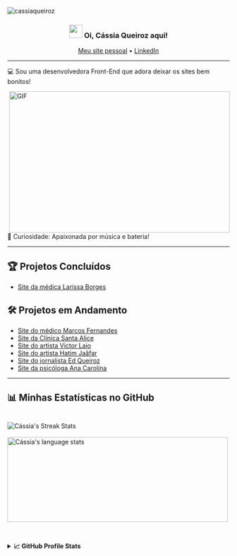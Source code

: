 <!-- Visualizações do Perfil -->
<p align="left"> <img src="https://komarev.com/ghpvc/?username=cassiaqueiroz&label=Profile%20views&color=8A2BE2&style=flat" alt="cassiaqueiroz" /> </p>

<!-- Título e Saudação -->
<h3 align="center"><img src="https://raw.githubusercontent.com/MartinHeinz/MartinHeinz/master/wave.gif" width="30px"> Oi, Cássia Queiroz aqui!</h3>

<p align="center">
  <a href="https://devcassiaqueiroz.com.br">Meu site pessoal</a> •
  <a href="https://www.linkedin.com/in/cassia-queiroz/">LinkedIn</a>
</p>

<!-- Sobre Mim -->
---
💻 Sou uma desenvolvedora Front-End que adora deixar os sites bem bonitos!

<img align="right" alt="GIF" src="./code.gif" width="500" height="320" />

🥁 Curiosidade: Apaixonada por música e bateria! 

---

<!-- Seção de Projetos -->
## 🏆 Projetos Concluídos
- [Site da médica Larissa Borges](https://dralarissaborges.com.br)

## 🛠️ Projetos em Andamento
- [Site do médico Marcos Fernandes](https://drmarcosfernandes.com)
- [Site da Clínica Santa Alice](https://cassiaqueiroz.github.io/clinica-santa-alice/) 
- [Site do artista Victor Laio](https://cassiaqueiroz.github.io/vlaio/) 
- [Site do artista Hatim Jaâfar](https://cassiaqueiroz.github.io/hatim-jaafar/) 
- [Site do jornalista Ed Queiroz](https://cassiaqueiroz.github.io/ed-queiroz/)
- [Site da psicóloga Ana Carolina](https://cassiaqueiroz.github.io/ana-carolina/) 

---

<!-- Estatísticas do GitHub -->
## 📊 Minhas Estatísticas no GitHub 
<br/>

<div>
  <img align="center" src="https://github-readme-streak-stats.herokuapp.com/?user=cassiaqueiroz" alt="Cássia's Streak Stats" />
</div>

<br/>

<div>
  <img align="center" src="https://github-readme-stats.vercel.app/api/top-langs?username=cassiaqueiroz&langs_count=10&show_icons=true&locale=en&layout=compact&theme=light" alt="Cássia's language stats" height="192px" width="500px"/>
</div>

<br/> <!-- Linha em branco para espaçamento -->

<details>
  <summary><b>📈 GitHub Profile Stats</b></summary>
  <br/>
  <img src="https://github-readme-stats.anuraghazra1.vercel.app/api?username=cassiaqueiroz&show_icons=true" />
</details>
